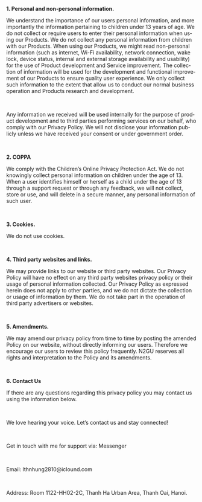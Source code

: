 <html>

<body lang=EN-US>

<div class=WordSection1>

<p class=MsoNormal><b>1. Personal and non-personal information.</b></p>

<p class=MsoNormal>We understand the importance of our users personal
information, and more importantly the information pertaining to children under
13 years of age. We do not collect or require users to enter their personal
information when using our Products. We do not collect any personal information
from children with our Products. When using our Products, we might read
non-personal information (such as internet, Wi-Fi availability, network
connection, wake lock, device status, internal and external storage
availability and usability) for the use of Product development and Service
improvement. The collection of information will be used for the development and
functional improvement of our Products to ensure quality user experience. We
only collect such information to the extent that allow us to conduct our normal
business operation and Products research and development.</p>

<p class=MsoNormal>&nbsp;</p>

<p class=MsoNormal>Any information we received will be used internally for the
purpose of product development and to third parties performing services on our
behalf, who comply with our Privacy Policy. We will not disclose your
information publicly unless we have received your consent or under government
order.</p>

<p class=MsoNormal>&nbsp;</p>

<p class=MsoNormal><b>2. COPPA</b></p>

<p class=MsoNormal>We comply with the Children’s Online Privacy Protection Act.
We do not knowingly collect personal information on children under the age of
13. When a user identifies himself or herself as a child under the age of 13
through a support request or through any feedback, we will not collect, store
or use, and will delete in a secure manner, any personal information of such
user.</p>

<p class=MsoNormal>&nbsp;</p>

<p class=MsoNormal><b>3. Cookies.</b></p>

<p class=MsoNormal>We do not use cookies.</p>

<p class=MsoNormal>&nbsp;</p>

<p class=MsoNormal><b>4. Third party websites and links.</b></p>

<p class=MsoNormal>We may provide links to our website or third party websites.
Our Privacy Policy will have no effect on any third party websites privacy
policy or their usage of personal information collected. Our Privacy Policy as
expressed herein does not apply to other parties, and we do not dictate the
collection or usage of information by them. We do not take part in the
operation of third party advertisers or websites.</p>

<p class=MsoNormal>&nbsp;</p>

<p class=MsoNormal><b>5. Amendments.</b></p>

<p class=MsoNormal>We may amend our privacy policy from time to time by posting
the amended Policy on our website, without directly informing our users.
Therefore we encourage our users to review this policy frequently. N2GU
reserves all rights and interpretation to the Policy and its amendments.</p>

<p class=MsoNormal>&nbsp;</p>

<p class=MsoNormal><b>6. Contact Us</b></p>

<p class=MsoNormal>If there are any questions regarding this privacy policy you
may contact us using the information below.</p>

<p class=MsoNormal>&nbsp;</p>

<p class=MsoNormal>We love hearing your voice. Let’s contact us and stay
connected!</p>

<p class=MsoNormal>&nbsp;</p>

<p class=MsoNormal>Get in touch with me for support via: Messenger</p>

<p class=MsoNormal>&nbsp;</p>

<p class=MsoNormal>Email: lthnhung2810@iclound.com</p>

<p class=MsoNormal>&nbsp;</p>

<p class=MsoNormal>Address: Room 1122-HH02-2C, Thanh Ha Urban Area, Thanh Oai,
Hanoi.</p>

</div>

</body>

</html>
